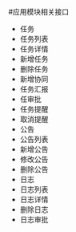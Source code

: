 #应用模块相关接口
* 任务
 * 任务列表
 * 任务详情
 * 新增任务
 * 删除任务
 * 新增协同
 * 任务汇报
 * 任审批
 * 任务提醒
 * 取消提醒
* 公告
 * 公告列表
 * 新增公告
 * 修改公告
 * 删除公告
* 日志
 * 日志列表
 * 日志详情
 * 删除日志
 * 日志审批